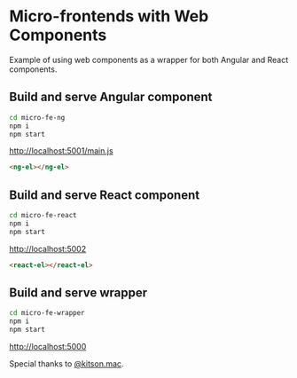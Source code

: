 # Micro-frontends with Web Components

Example of using web components as a wrapper for both Angular and React components.

## Build and serve Angular component

```sh
cd micro-fe-ng
npm i
npm start
```
[http://localhost:5001/main.js](http://localhost:5001/main.js)

```html
<ng-el></ng-el>
```

## Build and serve React component

```sh
cd micro-fe-react
npm i
npm start
```
[http://localhost:5002](http://localhost:5002)


```html
<react-el></react-el>
```

## Build and serve wrapper

```sh
cd micro-fe-wrapper
npm i
npm start
```
[http://localhost:5000](http://localhost:5000)

Special thanks to [@kitson.mac](https://medium.com/@kitson.mac/create-micro-frontends-using-web-components-with-support-for-angular-and-react-2d6db18f557a?source=friends_link&sk=642e86f203d58724d63d9d98aeb11476).
